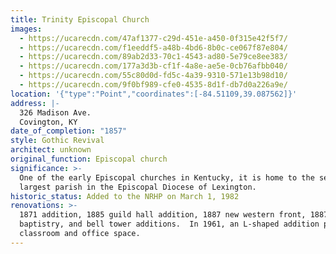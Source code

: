 ```yaml
---
title: Trinity Episcopal Church
images:
  - https://ucarecdn.com/47af1377-c29d-451e-a450-0f315e42f5f7/
  - https://ucarecdn.com/f1eeddf5-a48b-4bd6-8b0c-ce067f87e804/
  - https://ucarecdn.com/89ab2d33-70c1-4543-ad80-5e79ce8ee383/
  - https://ucarecdn.com/177a3d3b-cf1f-4a8e-ae5e-0cb76afbb040/
  - https://ucarecdn.com/55c80d0d-fd5c-4a39-9310-571e13b98d10/
  - https://ucarecdn.com/9f0bf989-cfe0-4535-8d1f-db7d0a226a9e/
location: '{"type":"Point","coordinates":[-84.51109,39.087562]}'
address: |-
  326 Madison Ave.
  Covington, KY
date_of_completion: "1857"
style: Gothic Revival
architect: unknown
original_function: Episcopal church
significance: >-
  One of the early Episcopal churches in Kentucky, it is home to the second
  largest parish in the Episcopal Diocese of Lexington.
historic_status: Added to the NRHP on March 1, 1982
renovations: >-
  1871 addition, 1885 guild hall addition, 1887 new western front, 1887 nave,
  baptistry, and bell tower additions.  In 1961, an L-shaped addition provided
  classroom and office space.
---
```

